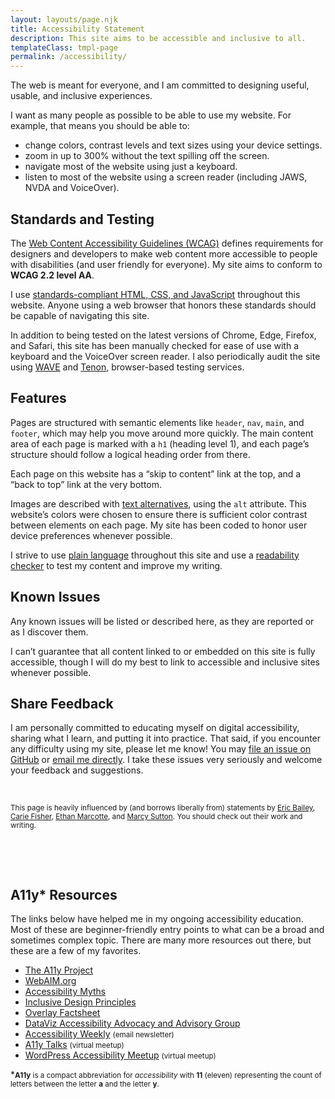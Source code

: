 ```yaml
---
layout: layouts/page.njk
title: Accessibility Statement
description: This site aims to be accessible and inclusive to all.
templateClass: tmpl-page
permalink: /accessibility/
---
```

The web is meant for everyone, and I am committed to designing useful, usable, and inclusive experiences.

I want as many people as possible to be able to use my website. For example, that means you should be able to:

* change colors, contrast levels and text sizes using your device settings.
* zoom in up to 300% without the text spilling off the screen.
* navigate most of the website using just a keyboard.
* listen to most of the website using a screen reader (including JAWS, NVDA and VoiceOver).


## Standards and Testing
The [Web Content Accessibility Guidelines (WCAG)](https://www.w3.org/WAI/standards-guidelines/wcag/) defines requirements for designers and developers to make web content more accessible to people with disabilities (and user friendly for everyone). My site aims to conform to **WCAG 2.2 level AA**.

I use [standards-compliant HTML, CSS, and JavaScript](https://www.w3.org/standards/) throughout this website. Anyone using a web browser that honors these standards should be capable of navigating this site. 

In addition to being tested on the latest versions of Chrome, Edge, Firefox, and Safari, this site has been manually checked for ease of use with a keyboard and the VoiceOver screen reader. I also periodically audit the site using [WAVE](https://wave.webaim.org) and [Tenon](https://tenon.io/), browser-based testing services. 

## Features

Pages are structured with semantic elements like <code>header</code>, <code>nav</code>, <code>main</code>, and <code>footer</code>, which may help you move around more quickly. The main content area of each page is marked with a <code>h1</code> (heading level 1), and each page’s structure should follow a logical heading order from there. 

Each page on this website has a “skip to content” link at the top, and a “back to top” link at the very bottom.

Images are described with [text alternatives](https://www.a11yproject.com/posts/alt-text/), using the <code>alt</code> attribute. This website’s colors were chosen to ensure there is sufficient color contrast between elements on each page. My site has been coded to honor user device preferences whenever possible.

I strive to use [plain language](https://www.plainlanguage.gov/about/definitions/) throughout this site and use a [readability checker](https://readabilityformulas.com/free-readability-formula-tests.php) to test my content and improve my writing.

## Known Issues
Any known issues will be listed or described here, as they are reported or as I discover them. 

I can’t guarantee that all content linked to or embedded on this site is fully accessible, though I will do my best to link to accessible and inclusive sites whenever possible.

## Share Feedback
I am personally committed to educating myself on digital accessibility, sharing what I learn, and putting it into practice. That said, if you encounter any difficulty using my site, please let me know! You may [file an issue on GitHub](https://github.com/nsmsn/nicksimsondotcom/issues) or <a href="mailto:nick@nicksimson.com">email me directly</a>. I take these issues very seriously and welcome your feedback and suggestions.

&nbsp;

<small>This page is heavily influenced by (and borrows liberally from) statements by [Eric Bailey](https://ericwbailey.design/accessibility-statement/), [Carie Fisher](https://cariefisher.com/accessibility/), [Ethan Marcotte](https://ethanmarcotte.com/accessibility/), and [Marcy Sutton](https://marcysutton.com/accessibility). You should check out their work and writing.</small>

&nbsp;

&nbsp;

## A11y* Resources

The links below have helped me in my ongoing accessibility education. Most of these are beginner-friendly entry points to what can be a broad and sometimes complex topic. There are many more resources out there, but these are a few of my favorites.

* [The A11y Project](https://www.a11yproject.com/)
* [WebAIM.org](https://webaim.org/)
* [Accessibility Myths](https://a11ymyths.com/)
* [Inclusive Design Principles](https://inclusivedesignprinciples.org/) 
* [Overlay Factsheet](https://overlayfactsheet.com/)
* [DataViz Accessibility Advocacy and Advisory&nbsp;Group](https://github.com/dataviza11y/Why-We-Exist)
* [Accessibility Weekly](https://a11yweekly.com/) <small>(email newsletter)</small>
* [A11y Talks](https://a11ytalks.com/) <small>(virtual meetup)</small>
* [WordPress Accessibility Meetup](https://equalizedigital.com/wordpress-accessibility-meetup/) <small>(virtual meetup)</small>


*<small><strong>A11y</strong> is a compact abbreviation for <em>accessibility</em> with **11** (eleven) representing the count of letters between the letter **a** and the letter **y**.</small>